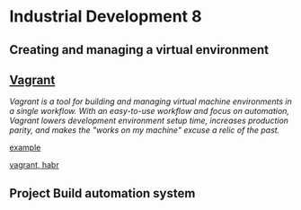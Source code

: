 # Industrial Development 8
## Creating and managing a virtual environment

## [Vagrant](https://www.vagrantup.com)
*Vagrant is a tool for building and managing virtual machine environments in a single workflow. With an easy-to-use workflow and focus on automation, Vagrant lowers development environment setup time, increases production parity, and makes the "works on my machine" excuse a relic of the past.*

[example](https://github.com/rusdevops/ode/blob/master/Vagrantfile)

[vagrant, habr](https://habr.com/ru/company/maxifier/blog/225305/)

## Project Build automation system
